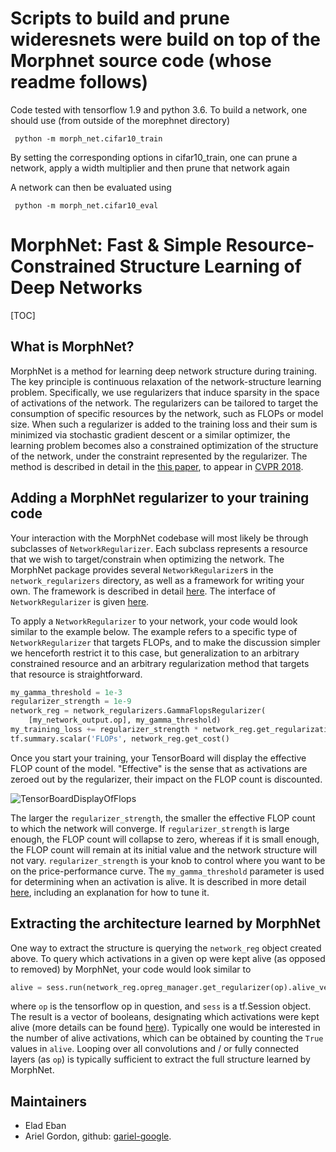 # Scripts to build and prune wideresnets were build on top of the Morphnet source code (whose readme follows)

Code tested with tensorflow 1.9 and python 3.6. To build a network, one should use (from outside of the morephnet directory)
```
 python -m morph_net.cifar10_train
```
By setting the corresponding options in cifar10_train, one can prune a network, apply a width multiplier and then prune that network again


A network can then be evaluated using 
```
 python -m morph_net.cifar10_eval
```


# MorphNet: Fast & Simple Resource-Constrained Structure Learning of Deep Networks

[TOC]

## What is MorphNet?

MorphNet is a method for learning deep network structure during training. The
key principle is continuous relaxation of the network-structure learning
problem. Specifically, we use regularizers that induce sparsity in the space of
activations of the network. The regularizers can be tailored to target the
consumption of specific resources by the network, such as FLOPs or model size.
When such a regularizer is added to the training loss and their sum is
minimized via stochastic gradient descent or a similar optimizer, the learning
problem becomes also a constrained optimization of the structure of the network,
under the constraint represented by the regularizer. The method is described in
detail in the [this paper](https://arxiv.org/abs/1711.06798), to appear in [CVPR
2018](http://cvpr2018.thecvf.com/).

## Adding a MorphNet regularizer to your training code

Your interaction with the MorphNet codebase will most likely be through
subclasses of `NetworkRegularizer`. Each subclass represents a resource that we
wish to target/constrain when optimizing the network. The MorphNet package
provides several `NetworkRegularizer`s in the `network_regularizers` directory,
as well as a framework for writing your own. The framework is described in
detail [here](g3doc/regularizers_framework.md). The interface of
`NetworkRegularizer` is given
[here](g3doc/regularizers_framework.md?#network-regularizers).

To apply a `NetworkRegularizer` to your network, your code would look similar to
the example below. The example refers to a specific type of `NetworkRegularizer`
that targets FLOPs, and to make the discussion simpler we henceforth restrict it
to this case, but generalization to an arbitrary constrained resource and an
arbitrary regularization method that targets that resource is straightforward.

```python
my_gamma_threshold = 1e-3
regularizer_strength = 1e-9
network_reg = network_regularizers.GammaFlopsRegularizer(
    [my_network_output.op], my_gamma_threshold)
my_training_loss += regularizer_strength * network_reg.get_regularization_term()
tf.summary.scalar('FLOPs', network_reg.get_cost()
```

Once you start your training, your TensorBoard will display the effective FLOP
count of the model. "Effective" is the sense that as activations are zeroed out
by the regularizer, their impact on the FLOP count is discounted.

![TensorBoardDisplayOfFlops](g3doc/tensorboard.png "Example of the TensorBoard
display of the resource regularized by MorphNet.")

The larger the `regularizer_strength`, the smaller the effective FLOP count to
which the network will converge. If `regularizer_strength` is large enough, the
FLOP count will collapse to zero, whereas if it is small enough, the FLOP count
will remain at its initial value and the network structure will not vary.
`regularizer_strength` is your knob to control where you want to be on the
price-performance curve. The `my_gamma_threshold` parameter is used for
determining when an activation is alive. It is described in more detail
[here](framework/README.md?#the-opregularizer-interface), including
an explanation for how to tune it.

## Extracting the architecture learned by MorphNet

One way to extract the structure is querying the `network_reg` object created
above. To query which activations in a given op were kept alive (as opposed to
removed) by MorphNet, your code would look similar to

```python
alive = sess.run(network_reg.opreg_manager.get_regularizer(op).alive_vector)
```

where `op` is the tensorflow op in question, and `sess` is a tf.Session object.
The result is a vector of booleans, designating which activations were kept
alive (more details can be found
[here](framework/README.md?#the-opregularizer-interface)). Typically
one would be interested in the number of alive activations, which can be
obtained by counting the `True` values in `alive`. Looping over all convolutions
and / or fully connected layers (as `op`) is typically sufficient to extract the
full structure learned by MorphNet.

## Maintainers

* Elad Eban
* Ariel Gordon, github: [gariel-google](https://github.com/gariel-google).
